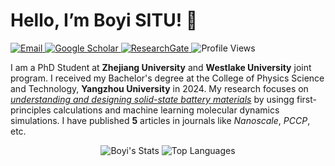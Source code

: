 # Hello, I’m Boyi SITU! 👋

 <a href="mailto:situboyi@westlake.edu.cn"> <img src="https://img.shields.io/badge/Email-situboyi@westlake.edu.cn-green?style=flat-square&logo=email" alt="Email"> </a> <a href="https://scholar.google.com.hk/citations?user=gdWqYSoAAAAJ&hl=zh-CN"> <img src="https://img.shields.io/badge/Google_Scholar-Boyi SITU-green?style=flat-square&logo=google-scholar" alt="Google Scholar"> </a> <a href="https://www.researchgate.net/profile/Boyi-Situ?ev=hdr_xprf"> <img src="https://img.shields.io/badge/ResearchGate-Boyi SITU-purple?style=flat-square&logo=researchgate" alt="ResearchGate"> </a> <img src="https://komarev.com/ghpvc/?username=Battlesitu&color=brightgreen&style=flat-square" alt="Profile Views">

I am a PhD Student at **Zhejiang University** and **Westlake University** joint program. I received my Bachelor's degree at the College of Physics Science and Technology, **Yangzhou University** in 2024. My research focuses on <u>*understanding and designing solid-state battery materials*</u> by usingg first-principles calculations and machine learning molecular dynamics simulations. I have published **5** articles in journals like *Nanoscale*, *PCCP*, etc.


<div align="center">
  
![Boyi's Stats](https://github-readme-stats.vercel.app/api?username=Battlesitu&show_icons=true&theme=light&hide_border=true&count_private=true&bg_color=ffffff&text_color=333333&icon_color=0078d4)
![Top Languages](https://github-readme-stats.vercel.app/api/top-langs/?username=Battlesitu&theme=light&hide_border=true&bg_color=ffffff&text_color=333333&icon_color=0078d4)

</div>
